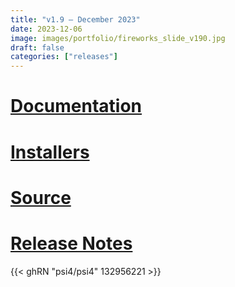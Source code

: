 ```yaml
---
title: "v1.9 — December 2023"
date: 2023-12-06
image: images/portfolio/fireworks_slide_v190.jpg
draft: false
categories: ["releases"]
---
```


# [Documentation](/psi4manual/1.9.x/index.html)
# [Installers](/installs/v19)
# [Source](https://github.com/psi4/psi4/tree/1.9.x)
# [Release Notes](https://github.com/psi4/psi4/releases/tag/v1.9)

{{< ghRN "psi4/psi4" 132956221 >}}
